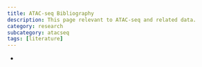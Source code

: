 ```yaml
---
title: ATAC-seq Bibliography
description: This page relevant to ATAC-seq and related data.
category: research
subcategory: atacseq 
tags: [literature]
---
```




* 
